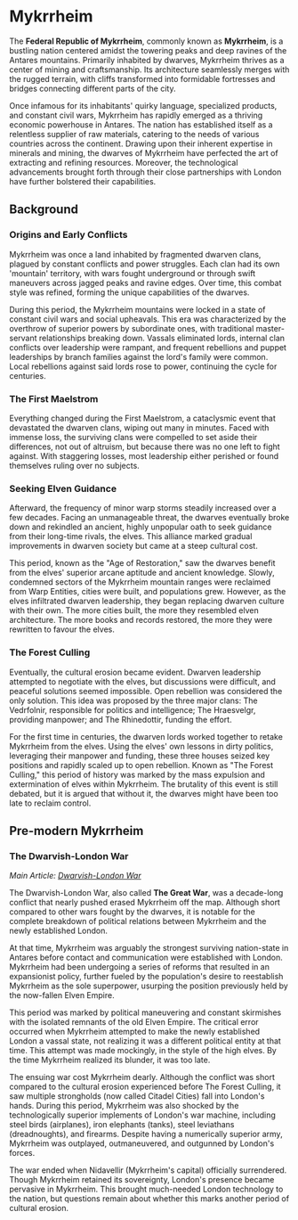 # Mykrrheim

The **Federal Republic of Mykrrheim**, commonly known as **Mykrrheim**, is a bustling nation centered amidst the towering peaks and deep ravines of the Antares mountains. Primarily inhabited by dwarves, Mykrrheim thrives as a center of mining and craftsmanship. Its architecture seamlessly merges with the rugged terrain, with cliffs transformed into formidable fortresses and bridges connecting different parts of the city.

Once infamous for its inhabitants' quirky language, specialized products, and constant civil wars, Mykrrheim has rapidly emerged as a thriving economic powerhouse in Antares. The nation has established itself as a relentless supplier of raw materials, catering to the needs of various countries across the continent. Drawing upon their inherent expertise in minerals and mining, the dwarves of Mykrrheim have perfected the art of extracting and refining resources. Moreover, the technological advancements brought forth through their close partnerships with London have further bolstered their capabilities.

## Background

### Origins and Early Conflicts

Mykrrheim was once a land inhabited by fragmented dwarven clans, plagued by constant conflicts and power struggles. Each clan had its own 'mountain' territory, with wars fought underground or through swift maneuvers across jagged peaks and ravine edges. Over time, this combat style was refined, forming the unique capabilities of the dwarves.

During this period, the Mykrrheim mountains were locked in a state of constant civil wars and social upheavals. This era was characterized by the overthrow of superior powers by subordinate ones, with traditional master-servant relationships breaking down. Vassals eliminated lords, internal clan conflicts over leadership were rampant, and frequent rebellions and puppet leaderships by branch families against the lord's family were common. Local rebellions against said lords rose to power, continuing the cycle for centuries.

### The First Maelstrom

Everything changed during the First Maelstrom, a cataclysmic event that devastated the dwarven clans, wiping out many in minutes. Faced with immense loss, the surviving clans were compelled to set aside their differences, not out of altruism, but because there was no one left to fight against. With staggering losses, most leadership either perished or found themselves ruling over no subjects.

### Seeking Elven Guidance

Afterward, the frequency of minor warp storms steadily increased over a few decades. Facing an unmanageable threat, the dwarves eventually broke down and rekindled an ancient, highly unpopular oath to seek guidance from their long-time rivals, the elves. This alliance marked gradual improvements in dwarven society but came at a steep cultural cost.

This period, known as the "Age of Restoration," saw the dwarves benefit from the elves' superior arcane aptitude and ancient knowledge. Slowly, condemned sectors of the Mykrrheim mountain ranges were reclaimed from Warp Entities, cities were built, and populations grew. However, as the elves infiltrated dwarven leadership, they began replacing dwarven culture with their own. The more cities built, the more they resembled elven architecture. The more books and records restored, the more they were rewritten to favour the elves.

### The Forest Culling

Eventually, the cultural erosion became evident. Dwarven leadership attempted to negotiate with the elves, but discussions were difficult, and peaceful solutions seemed impossible. Open rebellion was considered the only solution. This idea was proposed by the three major clans: The Vedrfolnir, responsible for politics and intelligence; The Hraesvelgr, providing manpower; and The Rhinedottir, funding the effort.

For the first time in centuries, the dwarven lords worked together to retake Mykrrheim from the elves. Using the elves' own lessons in dirty politics, leveraging their manpower and funding, these three houses seized key positions and rapidly scaled up to open rebellion. Known as "The Forest Culling," this period of history was marked by the mass expulsion and extermination of elves within Mykrrheim. The brutality of this event is still debated, but it is argued that without it, the dwarves might have been too late to reclaim control.

## Pre-modern Mykrrheim

### The Dwarvish-London War

*Main Article: [Dwarvish-London War](https://example.com)*

The Dwarvish-London War, also called **The Great War**, was a decade-long conflict that nearly pushed erased Mykrrheim off the map. Although short compared to other wars fought by the dwarves, it is notable for the complete breakdown of political relations between Mykrrheim and the newly established London.

At that time, Mykrrheim was arguably the strongest surviving nation-state in Antares before contact and communication were established with London. Mykrrheim had been undergoing a series of reforms that resulted in an expansionist policy, further fueled by the population's desire to reestablish Mykrrheim as the sole superpower, usurping the position previously held by the now-fallen Elven Empire.

This period was marked by political maneuvering and constant skirmishes with the isolated remnants of the old Elven Empire. The critical error occurred when Mykrrheim attempted to make the newly established London a vassal state, not realizing it was a different political entity at that time. This attempt was made mockingly, in the style of the high elves. By the time Mykrrheim realized its blunder, it was too late.

The ensuing war cost Mykrrheim dearly. Although the conflict was short compared to the cultural erosion experienced before The Forest Culling, it saw multiple strongholds (now called Citadel Cities) fall into London's hands. During this period, Mykrrheim was also shocked by the technologically superior implements of London's war machine, including steel birds (airplanes), iron elephants (tanks), steel leviathans (dreadnoughts), and firearms. Despite having a numerically superior army, Mykrrheim was outplayed, outmaneuvered, and outgunned by London's forces.

The war ended when Nidavellir (Mykrrheim's capital) officially surrendered. Though Mykrrheim retained its sovereignty, London's presence became pervasive in Mykrrheim. This brought much-needed London technology to the nation, but questions remain about whether this marks another period of cultural erosion.

